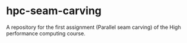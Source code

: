 # hpc-seam-carving
A repository for the first assignment (Parallel seam carving) of the High performance computing course. 
